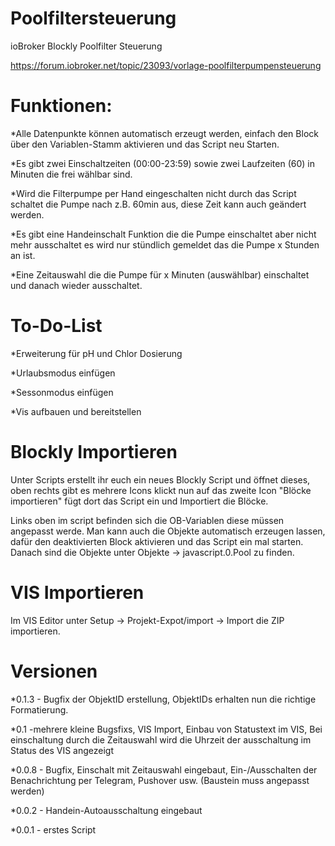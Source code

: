 # Poolfiltersteuerung
ioBroker Blockly Poolfilter Steuerung

https://forum.iobroker.net/topic/23093/vorlage-poolfilterpumpensteuerung

# Funktionen:

*Alle Datenpunkte können automatisch erzeugt werden, einfach den Block über den Variablen-Stamm aktivieren und das Script neu Starten.

*Es gibt zwei Einschaltzeiten (00:00-23:59) sowie zwei Laufzeiten (60) in Minuten die frei wählbar sind.

*Wird die Filterpumpe per Hand eingeschalten nicht durch das Script schaltet die Pumpe nach z.B. 60min aus, diese Zeit kann auch geändert werden.

*Es gibt eine Handeinschalt Funktion die die Pumpe einschaltet aber nicht mehr ausschaltet es wird nur stündlich gemeldet das die Pumpe x Stunden an ist.

*Eine Zeitauswahl die die Pumpe für x Minuten (auswählbar) einschaltet und danach wieder ausschaltet.



# To-Do-List

*Erweiterung für pH und Chlor Dosierung

*Urlaubsmodus einfügen

*Sessonmodus einfügen

*Vis aufbauen und bereitstellen


# Blockly Importieren

Unter Scripts erstellt ihr euch ein neues Blockly Script und öffnet dieses, oben rechts gibt es mehrere Icons klickt nun auf das zweite Icon "Blöcke importieren" fügt dort das Script ein und Importiert die Blöcke.

Links oben im script befinden sich die OB-Variablen diese müssen angepasst werde. Man kann auch die Objekte automatisch erzeugen lassen, dafür den deaktivierten Block aktivieren und das Script ein mal starten. Danach sind die Objekte unter Objekte -> javascript.0.Pool zu finden.


# VIS Importieren

Im VIS Editor unter Setup -> Projekt-Expot/import -> Import die ZIP importieren.


# Versionen

*0.1.3 - Bugfix der ObjektID erstellung, ObjektIDs erhalten nun die richtige Formatierung.

*0.1 -mehrere kleine Bugsfixs, VIS Import, Einbau von Statustext im VIS, Bei einschaltung durch die Zeitauswahl wird die Uhrzeit der ausschaltung im Status des VIS angezeigt

*0.0.8 - Bugfix, Einschalt mit Zeitauswahl eingebaut, Ein-/Ausschalten der Benachrichtung per Telegram, Pushover usw. (Baustein muss angepasst werden)


*0.0.2 - Handein-Autoausschaltung eingebaut


*0.0.1 - erstes Script

